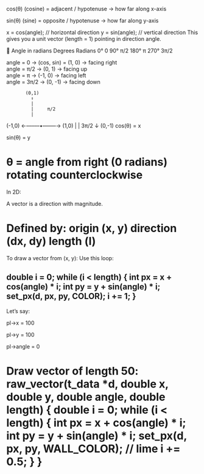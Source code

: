  cos(θ) (cosine) = adjacent / hypotenuse
→ how far along x-axis

sin(θ) (sine) = opposite / hypotenuse
→ how far along y-axis




x = cos(angle); // horizontal direction
y = sin(angle); // vertical direction
This gives you a unit vector (length = 1) pointing in direction angle.

🔄 Angle in radians
Degrees	Radians
0°	0
90°	π/2
180°	π
270°	3π/2

angle = 0         → (cos, sin) = (1, 0)    → facing right  
angle = π/2       → (0, 1)                 → facing up  
angle = π         → (-1, 0)                → facing left  
angle = 3π/2      → (0, -1)                → facing down

           (0,1)
             ↑
             |
             |     π/2
             |
(-1,0) ←–––––•–––––→ (1,0)
             |
             |     3π/2
             ↓
           (0,-1)
cos(θ) = x

sin(θ) = y

θ = angle from right (0 radians) rotating counterclockwise
==========================================
In 2D:

A vector is a direction with magnitude.

Defined by:
origin (x, y)
direction (dx, dy)
length (l)
==========================================
To draw a vector from (x, y):
Use this loop:

double i = 0;
while (i < length)
{
	int px = x + cos(angle) * i;
	int py = y + sin(angle) * i;
	set_px(d, px, py, COLOR);
	i += 1;
}
---------------------------------------------
Let’s say:

pl->x = 100

pl->y = 100

pl->angle = 0

Draw vector of length 50:
raw_vector(t_data *d, double x, double y, double angle, double length)
{
	double i = 0;
	while (i < length)
	{
		int px = x + cos(angle) * i;
		int py = y + sin(angle) * i;
		set_px(d, px, py, WALL_COLOR); // lime
		i += 0.5;
	}
}
==========================================